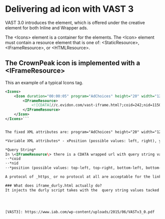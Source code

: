 # Delivering ad icon with VAST 3

VAST 3.0 introduces the <Icons> element, which is offered under the <Linear> creative element for both Inline and Wrapper ads.

The \<Icons\> element is a container for the <Icon> elements. The \<Icon\> element must contain a resource element that is one of: \<StaticResource\>, \<IFrameResource\>, or \<HTMLResource\>.

## The CrownPeak icon is implemented with a \<IFrameResource\>

This an example of a typical Icons tag.

```xml
<Icons>
    <Icon duration="00:00:05" program="AdChoices" height="20" width="122" xPosition="right" yPosition="0">
        <IFrameResource>
            <![CDATA[//c.evidon.com/vast-iframe.html?;coid=242;nid=115053;position=top-right]]>
        </IFrameResource>
    </Icon>
</Icons>```


The fixed XML attributes are: program="AdChoices" height="20" width="122". These values *must not change*. The height and width correspond to an iframe that contains the icons.  It is just large enough for the icon.

*Variable XML attributes* - xPosition (possible values: left, right), yPositon (possible values: top, bottom)

*Query String*
In \<IFrameResource\> there is a CDATA wrapped url with query string values attached. Values are:
⋅⋅*coid
⋅⋅*nid
⋅⋅*position (possible values: top-left, top-right, bottom-left, bottom-right).  This must correspond with the XML position attributes

A protocol of _https_ or no protocol at all are acceptable for the link to vast-iframe.html. _http_ is not accepatable

### What does iframe_durly.html actually do?
It injects the durly script takes with the  query string values tacked on.




[VAST3]: https://www.iab.com/wp-content/uploads/2015/06/VASTv3_0.pdf